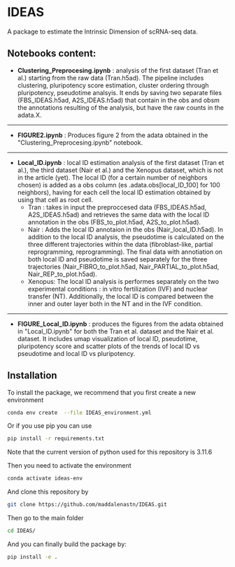 # IDEAS

A package to estimate the Intrinsic Dimension of scRNA-seq data. 

## Notebooks  content:

- **Clustering_Preprocesing.ipynb** : analysis of the first dataset (Tran et al.) starting from the raw data (Tran.h5ad). The pipeline includes clustering, pluripotency score estimation, cluster ordering through pluripotency, pseudotime analsyis. It ends by saving two separate files (FBS_IDEAS.h5ad, A2S_IDEAS.h5ad) that contain in the obs and obsm the annotations resulting of the analysis, but have the raw counts in the adata.X.
___

- **FIGURE2.ipynb** : Produces figure 2 from the adata obtained in the "Clustering_Preprocesing.ipynb" notebook.


___

- **Local_ID.ipynb** : local ID estimation analysis of the first dataset (Tran et al.), the third dataset (Nair et al.) and the Xenopus dataset, which is not in the article (yet). The local ID (for a certain number of neighbors chosen) is added as a obs column (es .adata.obs[local_ID_100] for 100 neighbors), having for each cell the local ID estimation obtained by using that cell as root cell. 
    - Tran : takes in input the preproccesed data  (FBS_IDEAS.h5ad, A2S_IDEAS.h5ad) and retrieves the same data with the local ID annotation in the obs (FBS_to_plot.h5ad, A2S_to_plot.h5ad). 
    - Nair : Adds the local ID annotaion in the obs (Nair_local_ID.h5ad). In addition to the local ID analysis, the pseudotime is calculated on the three different trajectories within the data (fibroblast-like, partial reprogramming, reprogramming). The final data with annotiation on both local ID and pseudotime is saved separately for the three trajectories (Nair_FIBRO_to_plot.h5ad, Nair_PARTIAL_to_plot.h5ad, Nair_REP_to_plot.h5ad).
    - Xenopus: The local ID analysis is performes separately on the two experimental conditions : in vitro fertilization (IVF) and nuclear transfer (NT). Additionally, the local ID is compared between the inner and outer layer both in the NT and in the IVF condition.

___

- **FIGURE_Local_ID.ipynb** : produces the figures from the adata obtained in "Local_ID.ipynb" for both the Tran et al. dataset and the Nair et al. dataset. It includes umap visualization of local ID, pseudotime, pluripotency score and scatter plots of the trends of local ID vs pseudotime and local ID vs pluripotency. 

## Installation

To install the package, we recommend that you first create a new environment

```bash 
conda env create  --file IDEAS_environment.yml 
```

Or if you use pip you can use 

```bash 
pip install -r requirements.txt
```

Note that the current version of python used for this repository is 3.11.6

Then you need to activate the environment

```bash 
conda activate ideas-env
```

And clone this repository by 

```bash
git clone https://github.com/maddalenastn/IDEAS.git
```

Then go to the main folder

```bash
cd IDEAS/
```

And  you can finally build the package by:

```bash
pip install -e .
```
